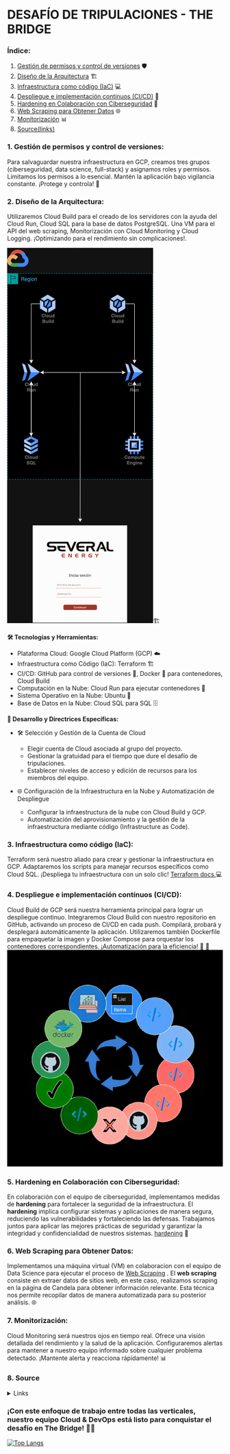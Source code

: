 # DESAFÍO DE TRIPULACIONES - THE BRIDGE

### Índice:
1. [Gestión de permisos y control de versiones](#gestión-de-permisos-y-control-de-versiones) 🛡️
2. [Diseño de la Arquitectura](#diseño-de-la-arquitectura) 🏗️
3. [Infraestructura como código (IaC)](#infraestructura-como-código-iac) 💻
4. [Despliegue e implementación contínuos (CI/CD)](#despliegue-e-implementación-contínuos-cicd) 🔄
5. [Hardening en Colaboración con Ciberseguridad](#hardening-en-colaboración-con-ciberseguridad) 🔐
6. [Web Scraping para Obtener Datos](#web-scraping-para-obtener-datos) 🌐
7. [Monitorización](#monitorización) 📊
8. [Source(links)](#8-source)


### 1. Gestión de permisos y control de versiones:
Para salvaguardar nuestra infraestructura en GCP, creamos tres grupos (ciberseguridad, data science, full-stack) y asignamos roles y permisos. Limitamos los permisos a lo esencial. Mantén la aplicación bajo vigilancia constante. ¡Protege y controla! 🔐

### 2. Diseño de la Arquitectura:
Utilizaremos Cloud Build para el creado de los servidores con la ayuda del Cloud Run, Cloud SQL para la base de datos PostgreSQL. Una VM para el API del web scraping, Monitorización con Cloud Monitoring y Cloud Logging. ¡Optimizando para el rendimiento sin complicaciones!. 

![Arquitectura](Design/0.png)🏗️ 

**🛠️ Tecnologías y Herramientas:**
- Plataforma Cloud: Google Cloud Platform (GCP) ☁️
- Infraestructura como Código (IaC): Terraform 🏗️
- CI/CD: GitHub para control de versiones 🔄, Docker 🐳 para contenedores, Cloud Build
- Computación en la Nube: Cloud Run para ejecutar contenedores 🚀
- Sistema Operativo en la Nube: Ubuntu 🐧
- Base de Datos en la Nube: Cloud SQL para SQL 🗄️

**📝 Desarrollo y Directrices Específicas:**
- 🛠️ Selección y Gestión de la Cuenta de Cloud
  - Elegir cuenta de Cloud asociada al grupo del proyecto.
  - Gestionar la gratuidad para el tiempo que dure el desafío de tripulaciones.
  - Establecer niveles de acceso y edición de recursos para los miembros del equipo.

- 🌐 Configuración de la Infraestructura en la Nube y Automatización de Despliegue
  - Configurar la infraestructura de la nube con Cloud Build y GCP.
  - Automatización del aprovisionamiento y la gestión de la infraestructura mediante código (Infrastructure as Code).

### 3. Infraestructura como código (IaC):
Terraform será nuestro aliado para crear y gestionar la infraestructura en GCP. Adaptaremos los scripts para manejar recursos específicos como Cloud SQL. ¡Despliega tu infraestructura con un solo clic! [Terraform docs.](/terraform/)💻

### 4. Despliegue e implementación contínuos (CI/CD):
Cloud Build de GCP será nuestra herramienta principal para lograr un despliegue continuo. Integraremos Cloud Build con nuestro repositorio en GitHub, activando un proceso de CI/CD en cada push. Compilará, probará y desplegará automáticamente la aplicación. Utilizaremos también Dockerfile para empaquetar la imagen y Docker Compose para orquestar los contenedores correspondientes. ¡Automatización para la eficiencia! 🔄 🐳
![DevOps](Design/9.png)


### 5. Hardening en Colaboración con Ciberseguridad:
En colaboración con el equipo de ciberseguridad, implementamos medidas de **hardening** para fortalecer la seguridad de la infraestructura. El **hardening** implica configurar sistemas y aplicaciones de manera segura, reduciendo las vulnerabilidades y fortaleciendo las defensas. Trabajamos juntos para aplicar las mejores prácticas de seguridad y garantizar la integridad y confidencialidad de nuestros sistemas. [hardening](hardening/hardening.sh) 🔐

### 6. Web Scraping para Obtener Datos:
Implementamos una máquina virtual (VM) en colaboracion con el equipo de Data Science para ejecutar el proceso de [Web Scraping](/Webscrapping/)
. El **web scraping** consiste en extraer datos de sitios web, en este caso, realizamos scraping en la página de Candela para obtener información relevante. Esta técnica nos permite recopilar datos de manera automatizada para su posterior análisis. 🌐

### 7. Monitorización:
Cloud Monitoring será nuestros ojos en tiempo real. Ofrece una visión detallada del rendimiento y la salud de la aplicación. Configuraremos alertas para mantener a nuestro equipo informado sobre cualquier problema detectado. ¡Mantente alerta y reacciona rápidamente! 📊

### 8. Source

<details>
  <summary>Links</summary>
  
- [Terraform](https://www.terraform.io/)

- [Google Cloud Platform](https://cloud.google.com/)
  
- [Documentación general de Google Cloud](https://cloud.google.com/docs)
- [Documentación de Google Cloud Deployment Manager](https://cloud.google.com/deployment-manager/docs)
- [Documentación de Cloud Run](https://cloud.google.com/run/docs)
- [Documentación de Cloud SQL](https://cloud.google.com/sql/docs)
- [Documentación de Cloud Storage](https://cloud.google.com/storage/docs)
- [Documentación de asistencia de Google Cloud Deployment Manager](https://cloud.google.com/deployment-manager/docs/support/getting-help)
- [Documentación de Cloud Run (Guías de inicio rápido y despliegue de servicios en diferentes lenguajes)](https://cloud.google.com/run/docs)
- [Página de Cloud SQL](https://cloud.google.com/sql)
- [Guía de PoC de Citrix DaaS para la configuración de un entorno de Google Cloud](https://docs.citrix.com/en-us/tech-zone/enterprise-mobility/google-cloud-platform.html)
- [Documentación de Firebase Hosting para la entrega de contenido dinámico y la creación de microservicios con Cloud Run](https://firebase.google.com/docs/hosting)
- [Artículo de Rootstack - Comparación entre GCP y otros proveedores de servicios en la nube](https://www.rootstack.com/blog/google-cloud-platform-vs-aws-vs-azure-vs-ibm-cloud)

</details>

### ¡Con este enfoque de trabajo entre todas las verticales, nuestro equipo Cloud & DevOps está listo para conquistar el desafío en The Bridge! 🚢✨

[![Top Langs](https://github-readme-stats.vercel.app/api/top-langs/?username=christianmendez1501&layout=pie)](https://github.com/The-Bridge-Challenge/Challenge)

